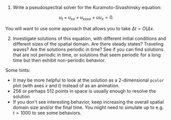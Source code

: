 1.  Write a pseudospectral solver for the Kuramoto-Sivashinsky equation:

$$
u_t + u_{xx} + u_{xxxx} + uu_x = 0.
$$

You will want to use some approach that allows you to take $\Delta t = O(\Delta x$.

2.  Investigate solutions of this equation, with different initial conditions and different sizes of the spatial domain.  Are there steady states?  Traveling waves?  Are the solutions periodic in time?
See if you can find solutions that are not periodic in time, or solutions that seem periodic for a long time but then exhibit non-periodic behavior.

Some hints:
- It may be more helpful to look at the solution as a 2-dimensional `pcolor` plot (with axes $x$ and $t$) instead of as an animation.
- 256 or perhaps 512 points in space is usually enough to resolve the solution
- If you don't see interesting behavior, keep increasing the overall spatial domain size and/or the final time.  You might need to simulate up to e.g. $t=1000$ to see some behaviors.
